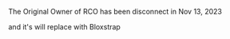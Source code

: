 The Original Owner of RCO has been disconnect in Nov 13, 2023

and it's will replace with Bloxstrap
